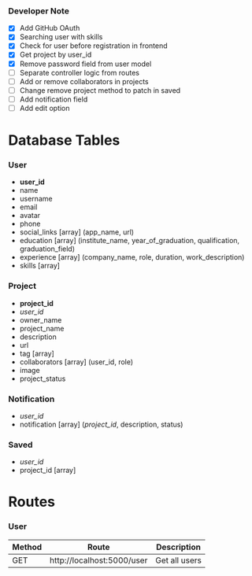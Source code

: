 ### Developer Note

- [x] Add GitHub OAuth
- [x] Searching user with skills
- [x] Check for user before registration in frontend
- [x] Get project by user_id
- [x] Remove password field from user model
- [ ] Separate controller logic from routes
- [ ] Add or remove collaborators in projects
- [ ] Change remove project method to patch in saved
- [ ] Add notification field
- [ ] Add edit option

# Database Tables

### User

- **user_id**
- name
- username
- email
- avatar
- phone
- social_links [array] (app_name, url)
- education [array] (institute_name, year_of_graduation, qualification, graduation_field)
- experience [array] (company_name, role, duration, work_description)
- skills [array]

### Project

- **project_id**
- _user_id_
- owner_name
- project_name
- description
- url
- tag [array]
- collaborators [array] (user_id, role)
- image
- project_status

### Notification

- _user_id_
- notification [array] (_project_id_, description, status)

### Saved

- _user_id_
- project_id [array]

# Routes

### User

| Method | Route                      | Description   |
| ------ | -------------------------- | ------------- |
| GET    | http://localhost:5000/user | Get all users |
